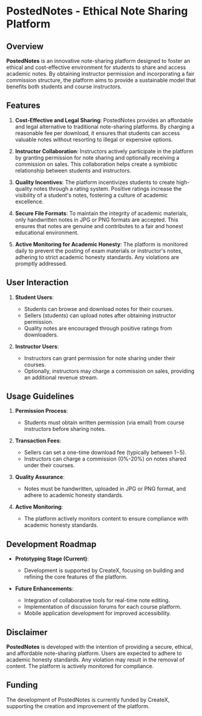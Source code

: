 # PostedNotes - Ethical Note Sharing Platform 

## Overview

**PostedNotes** is an innovative note-sharing platform designed to foster an ethical and cost-effective environment for students to share and access academic notes. By obtaining instructor permission and incorporating a fair commission structure, the platform aims to provide a sustainable model that benefits both students and course instructors.

## Features

1. **Cost-Effective and Legal Sharing**: PostedNotes provides an affordable and legal alternative to traditional note-sharing platforms. By charging a reasonable fee per download, it ensures that students can access valuable notes without resorting to illegal or expensive options.

2. **Instructor Collaboration**: Instructors actively participate in the platform by granting permission for note sharing and optionally receiving a commission on sales. This collaboration helps create a symbiotic relationship between students and instructors.

3. **Quality Incentives**: The platform incentivizes students to create high-quality notes through a rating system. Positive ratings increase the visibility of a student's notes, fostering a culture of academic excellence.

4. **Secure File Formats**: To maintain the integrity of academic materials, only handwritten notes in JPG or PNG formats are accepted. This ensures that notes are genuine and contributes to a fair and honest educational environment.

5. **Active Monitoring for Academic Honesty**: The platform is monitored daily to prevent the posting of exam materials or instructor's notes, adhering to strict academic honesty standards. Any violations are promptly addressed.

## User Interaction

1. **Student Users**:
   - Students can browse and download notes for their courses.
   - Sellers (students) can upload notes after obtaining instructor permission.
   - Quality notes are encouraged through positive ratings from downloaders.

2. **Instructor Users**:
   - Instructors can grant permission for note sharing under their courses.
   - Optionally, instructors may charge a commission on sales, providing an additional revenue stream.

## Usage Guidelines

1. **Permission Process**:
   - Students must obtain written permission (via email) from course instructors before sharing notes.

2. **Transaction Fees**:
   - Sellers can set a one-time download fee (typically between $1-$5).
   - Instructors can charge a commission (0%-20%) on notes shared under their courses.

3. **Quality Assurance**:
   - Notes must be handwritten, uploaded in JPG or PNG format, and adhere to academic honesty standards.

4. **Active Monitoring**:
   - The platform actively monitors content to ensure compliance with academic honesty standards.

## Development Roadmap

- **Prototyping Stage (Current)**:
  - Development is supported by CreateX, focusing on building and refining the core features of the platform.

- **Future Enhancements**:
  - Integration of collaborative tools for real-time note editing.
  - Implementation of discussion forums for each course platform.
  - Mobile application development for improved accessibility.

## Disclaimer

**PostedNotes** is developed with the intention of providing a secure, ethical, and affordable note-sharing platform. Users are expected to adhere to academic honesty standards. Any violation may result in the removal of content. The platform is actively monitored for compliance.

## Funding

The development of PostedNotes is currently funded by CreateX, supporting the creation and improvement of the platform.


